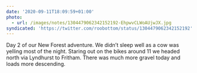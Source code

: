 ```yaml
---
date: '2020-09-11T18:09:59+01:00'
photo:
  - url: /images/notes/1304479062342152192-EhpwvCLWoAUjwJX.jpg
syndicated: 'https://twitter.com/roobottom/status/1304479062342152192'
---
```

Day 2 of our New Forest adventure. We didn’t sleep well as a cow was yelling most of the night. Staring out on the bikes around 11 we headed north via Lyndhurst to Fritham. There was much more gravel today and loads more descending. 
